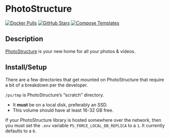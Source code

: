 # PhotoStructure

[![Docker Pulls](https://img.shields.io/docker/pulls/photostructure/server?style=flat-square&color=607D8B&label=docker%20pulls&logo=docker)](https://hub.docker.com/r/photostructure/server)
[![GitHub Stars](https://img.shields.io/github/stars/photostructure/photostructure-for-servers?style=flat-square&color=607D8B&label=github%20stars&logo=github)](https://github.com/photostructure/photostructure-for-servers)
[![Compose Templates](https://img.shields.io/static/v1?style=flat-square&color=607D8B&label=compose&message=templates)](https://github.com/GhostWriters/DockSTARTer/tree/master/compose/.apps/photostructure)

## Description

[PhotoStructure](https://photostructure.com/) is your new home for all your photos & videos.

## Install/Setup

There are a few directories that get mounted on PhotoStructure that require a bit of a breakdown per the developer.

`/ps/tmp` is PhotoStructure’s “scratch” directory.

- It **must** be on a local disk, preferably an SSD.
- This volume should have at least 16-32 GB free.

If your PhotoStructure library is hosted somewhere over the network, then you must set the `.env` variable `PS_FORCE_LOCAL_DB_REPLICA` to a `1`. It currently defaults to a `0`.
